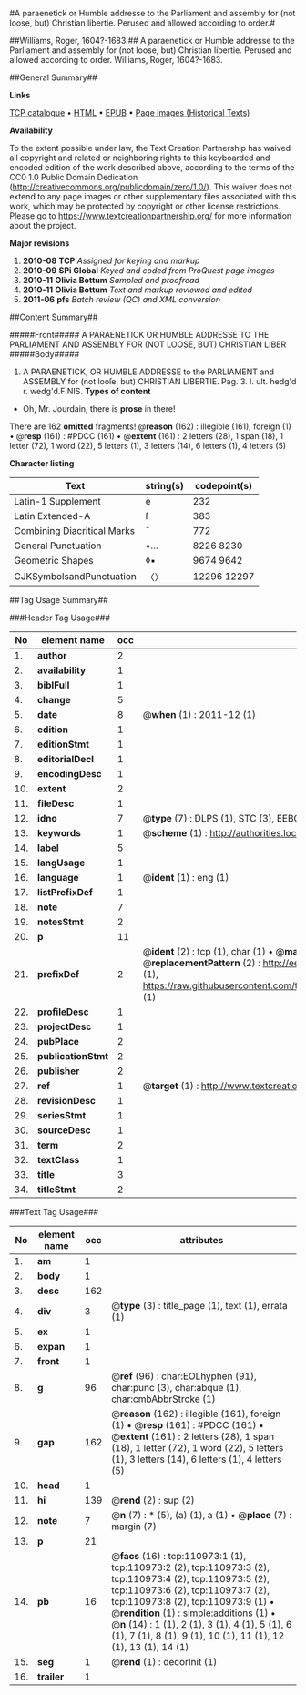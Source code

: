 #A paraenetick or Humble addresse to the Parliament and assembly for (not loose, but) Christian libertie. Perused and allowed according to order.#

##Williams, Roger, 1604?-1683.##
A paraenetick or Humble addresse to the Parliament and assembly for (not loose, but) Christian libertie. Perused and allowed according to order.
Williams, Roger, 1604?-1683.

##General Summary##

**Links**

[TCP catalogue](http://www.ota.ox.ac.uk/tcp/)  • 
[HTML](http://tei.it.ox.ac.uk/tcp/Texts-HTML/free/A96/A96615.html)  • 
[EPUB](http://tei.it.ox.ac.uk/tcp/Texts-EPUB/free/A96/A96615.epub) • 
[Page images (Historical Texts)](https://historicaltexts.jisc.ac.uk/eebo-99858913e)

**Availability**

To the extent possible under law, the Text Creation Partnership has waived all copyright and related or neighboring rights to this keyboarded and encoded edition of the work described above, according to the terms of the CC0 1.0 Public Domain Dedication (http://creativecommons.org/publicdomain/zero/1.0/). This waiver does not extend to any page images or other supplementary files associated with this work, which may be protected by copyright or other license restrictions. Please go to https://www.textcreationpartnership.org/ for more information about the project.

**Major revisions**

1. __2010-08__ __TCP__ *Assigned for keying and markup*
1. __2010-09__ __SPi Global__ *Keyed and coded from ProQuest page images*
1. __2010-11__ __Olivia Bottum__ *Sampled and proofread*
1. __2010-11__ __Olivia Bottum__ *Text and markup reviewed and edited*
1. __2011-06__ __pfs__ *Batch review (QC) and XML conversion*

##Content Summary##

#####Front#####
A PARAENETICK OR HUMBLE ADDRESSE TO THE PARLIAMENT AND ASSEMBLY FOR (NOT LOOSE, BUT) CHRISTIAN LIBER
#####Body#####

1. A PARAENETICK, OR HUMBLE ADDRESSE to the PARLIAMENT and ASSEMBLY for (not looſe, but) CHRISTIAN LIBERTIE.
Pag. 3. l. ult. hedg'd r. wedg'd.FINIS.
**Types of content**

  * Oh, Mr. Jourdain, there is **prose** in there!

There are 162 **omitted** fragments! 
 @__reason__ (162) : illegible (161), foreign (1)  •  @__resp__ (161) : #PDCC (161)  •  @__extent__ (161) : 2 letters (28), 1 span (18), 1 letter (72), 1 word (22), 5 letters (1), 3 letters (14), 6 letters (1), 4 letters (5)

**Character listing**


|Text|string(s)|codepoint(s)|
|---|---|---|
|Latin-1 Supplement|è|232|
|Latin Extended-A|ſ|383|
|Combining             Diacritical Marks|̄|772|
|General Punctuation|•…|8226 8230|
|Geometric Shapes|◊▪|9674 9642|
|CJKSymbolsandPunctuation|〈〉|12296 12297|

##Tag Usage Summary##

###Header Tag Usage###

|No|element name|occ|attributes|
|---|---|---|---|
|1.|__author__|2||
|2.|__availability__|1||
|3.|__biblFull__|1||
|4.|__change__|5||
|5.|__date__|8| @__when__ (1) : 2011-12 (1)|
|6.|__edition__|1||
|7.|__editionStmt__|1||
|8.|__editorialDecl__|1||
|9.|__encodingDesc__|1||
|10.|__extent__|2||
|11.|__fileDesc__|1||
|12.|__idno__|7| @__type__ (7) : DLPS (1), STC (3), EEBO-CITATION (1), PROQUEST (1), VID (1)|
|13.|__keywords__|1| @__scheme__ (1) : http://authorities.loc.gov/ (1)|
|14.|__label__|5||
|15.|__langUsage__|1||
|16.|__language__|1| @__ident__ (1) : eng (1)|
|17.|__listPrefixDef__|1||
|18.|__note__|7||
|19.|__notesStmt__|2||
|20.|__p__|11||
|21.|__prefixDef__|2| @__ident__ (2) : tcp (1), char (1)  •  @__matchPattern__ (2) : ([0-9\-]+):([0-9IVX]+) (1), (.+) (1)  •  @__replacementPattern__ (2) : http://eebo.chadwyck.com/downloadtiff?vid=$1&page=$2 (1), https://raw.githubusercontent.com/textcreationpartnership/Texts/master/tcpchars.xml#$1 (1)|
|22.|__profileDesc__|1||
|23.|__projectDesc__|1||
|24.|__pubPlace__|2||
|25.|__publicationStmt__|2||
|26.|__publisher__|2||
|27.|__ref__|1| @__target__ (1) : http://www.textcreationpartnership.org/docs/. (1)|
|28.|__revisionDesc__|1||
|29.|__seriesStmt__|1||
|30.|__sourceDesc__|1||
|31.|__term__|2||
|32.|__textClass__|1||
|33.|__title__|3||
|34.|__titleStmt__|2||


###Text Tag Usage###

|No|element name|occ|attributes|
|---|---|---|---|
|1.|__am__|1||
|2.|__body__|1||
|3.|__desc__|162||
|4.|__div__|3| @__type__ (3) : title_page (1), text (1), errata (1)|
|5.|__ex__|1||
|6.|__expan__|1||
|7.|__front__|1||
|8.|__g__|96| @__ref__ (96) : char:EOLhyphen (91), char:punc (3), char:abque (1), char:cmbAbbrStroke (1)|
|9.|__gap__|162| @__reason__ (162) : illegible (161), foreign (1)  •  @__resp__ (161) : #PDCC (161)  •  @__extent__ (161) : 2 letters (28), 1 span (18), 1 letter (72), 1 word (22), 5 letters (1), 3 letters (14), 6 letters (1), 4 letters (5)|
|10.|__head__|1||
|11.|__hi__|139| @__rend__ (2) : sup (2)|
|12.|__note__|7| @__n__ (7) : * (5), (a) (1), a (1)  •  @__place__ (7) : margin (7)|
|13.|__p__|21||
|14.|__pb__|16| @__facs__ (16) : tcp:110973:1 (1), tcp:110973:2 (2), tcp:110973:3 (2), tcp:110973:4 (2), tcp:110973:5 (2), tcp:110973:6 (2), tcp:110973:7 (2), tcp:110973:8 (2), tcp:110973:9 (1)  •  @__rendition__ (1) : simple:additions (1)  •  @__n__ (14) : 1 (1), 2 (1), 3 (1), 4 (1), 5 (1), 6 (1), 7 (1), 8 (1), 9 (1), 10 (1), 11 (1), 12 (1), 13 (1), 14 (1)|
|15.|__seg__|1| @__rend__ (1) : decorInit (1)|
|16.|__trailer__|1||
